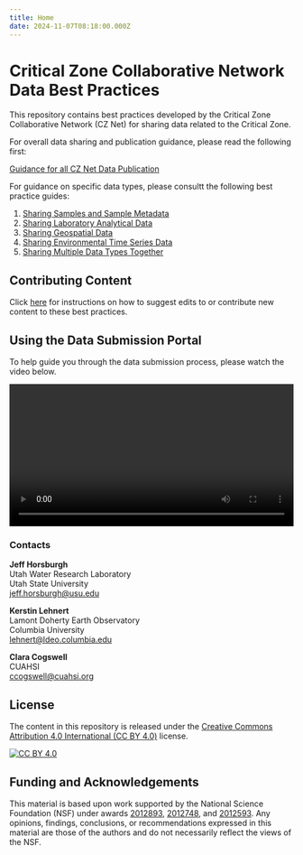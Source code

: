 ```yaml
---
title: Home
date: 2024-11-07T08:18:00.000Z
---
```

# Critical Zone Collaborative Network Data Best Practices

This repository contains best practices developed by the Critical Zone Collaborative Network (CZ Net) for sharing data related to the Critical Zone.

For overall data sharing and publication guidance, please read the following first:

[Guidance for all CZ Net Data Publication](data_publication_guidance.md)

For guidance on specific data types, please consultt the following best practice guides:

1. [Sharing Samples and Sample Metadata](registering_samples.md)
2. [Sharing Laboratory Analytical Data](sample_data.md)
3. [Sharing Geospatial Data](geospatial_data.md)
4. [Sharing Environmental Time Series Data](time_series_data.md)
5. [Sharing Multiple Data Types Together](multiple_data_types.md)

## Contributing Content

Click [here](contribute.md) for instructions on how to suggest edits to or contribute new content to these best practices.

## Using the Data Submission Portal

To help guide you through the data submission process, please watch the video below.

<video controls width="100%">

\    <source src="site/assets/using-the-data-submission-portal-dsp.mp4" type="video/mp4">

\    Your browser does not support the video tag.

</video>

### Contacts

**Jeff Horsburgh**<br>
Utah Water Research Laboratory<br>
Utah State University<br>
[jeff.horsburgh@usu.edu](mailto:jeff.horsburgh@usu.edu)

**Kerstin Lehnert**<br>
Lamont Doherty Earth Observatory<br>
Columbia University<br>
[lehnert@ldeo.columbia.edu](mailto:lehnert@ldeo.columbia.edu)

**Clara Cogswell**<br>
CUAHSI<br>
[ccogswell@cuahsi.org](mailto:ccogswell@cuahsi.org)

## License

The content in this repository is released under the [Creative Commons Attribution 4.0 International (CC BY 4.0)](http://creativecommons.org/licenses/by/4.0/) license. 

[![CC BY 4.0](https://i.creativecommons.org/l/by/4.0/88x31.png)](http://creativecommons.org/licenses/by/4.0/)

## Funding and Acknowledgements

This material is based upon work supported by the National Science Foundation (NSF) under awards [2012893](https://www.nsf.gov/awardsearch/showAward?AWD_ID=2012893), [2012748](https://www.nsf.gov/awardsearch/showAward?AWD_ID=2012748), and [2012593](https://www.nsf.gov/awardsearch/showAward?AWD_ID=2012593). Any opinions, findings, conclusions, or recommendations expressed in this material are those of the authors and do not necessarily reflect the views of the NSF.
